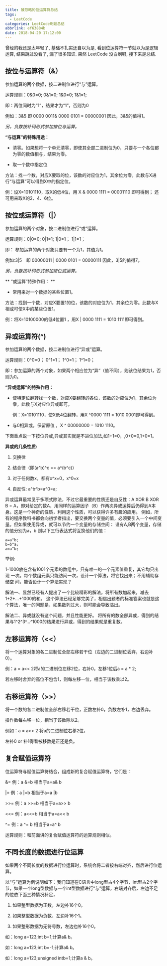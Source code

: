 ```yaml
---
title: 被忽略的位运算符总结
tags:
  - LeetCode
categories: LeetCode刷题总结
abbrlink: ef63884b
date: 2018-04-20 17:12:00
---
```


曾经的我还是太年轻了, 基础不扎实还自以为是, 看到位运算符一节就以为是逻辑运算, 结果跳过没看了, 漏了很多知识. 果然 LeetCode 没白刷呀, 接下来是总结.

## 按位与运算符（&）

参加运算的两个数据，按二进制位进行“与”运算。

运算规则：0&0=0; 0&1=0; 1&0=0; 1&1=1;

即：两位同时为“1”，结果才为“1”，否则为0

例如：3&5  即 0000 0011& 0000 0101 = 00000001  因此，3&5的值得1。

*另，负数按补码形式参加按位与运算。*

**“与运算”的特殊用途：**

- 清零。如果想将一个单元清零，即使其全部二进制位为0，只要与一个各位都为零的数值相与，结果为零。

- 取一个数中指定位


方法：找一个数，对应X要取的位，该数的对应位为1，其余位为零，此数与X进行“与运算”可以得到X中的指定位。

例：设X=10101110，取X的低4位，用 X & 0000 1111 = 00001110 即可得到； 还可用来取X的2、4、6位。

<!-- more -->
## 按位或运算符（|）

参加运算的两个对象，按二进制位进行“或”运算。

运算规则：0|0=0; 0|1=1; 1|0=1； 1|1=1；

即： 参加运算的两个对象只要有一个为1，其值为1。

例如:3|5　即 00000011 | 0000 0101 = 00000111  因此，3|5的值得7。　


*另，负数按补码形式参加按位或运算。*

** “或运算”特殊作用： **
- 常用来对一个数据的某些位置1。

方法：找到一个数，对应X要置1的位，该数的对应位为1，其余位为零。此数与X相或可使X中的某些位置1。

例：将X=10100000的低4位置1 ，用X | 0000 1111 = 1010 1111即可得到。

## 异或运算符(^)

参加运算的两个数据，按二进制位进行“异或”运算。

运算规则：0^0=0； 0^1=1； 1^0=1； 1^1=0；

即：参加运算的两个对象，如果两个相应位为“异”（值不同），则该位结果为1，否则为0。

**“异或运算”的特殊作用：**

- 使特定位翻转找一个数，对应X要翻转的各位，该数的对应位为1，其余位为零，此数与X对应位异或即可。

  例：X=10101110，使X低4位翻转，用X ^0000 1111 = 1010 0001即可得到。

 

- 与0相异或，保留原值 ，X ^ 00000000 = 1010 1110。


下面重点说一下按位异或,异或其实就是不进位加法,如1+1=0，,0+0=0,1+0=1。

**异或的几条性质:**

1. 交换律

2. 结合律（即(a^b)^c == a^(b^c)）

3. 对于任何数x，都有x^x=0，x^0=x

4. 自反性:  a^b^b=a^0=a;

异或运算最常见于多项式除法，不过它最重要的性质还是自反性：A XOR B XOR B = A，即对给定的数A，用同样的运算因子（B）作两次异或运算后仍得到A本身。这是一个神奇的性质，利用这个性质，可以获得许多有趣的应用。 例如，所有的程序教科书都会向初学者指出，要交换两个变量的值，必须要引入一个中间变量。但如果使用异或，就可以节约一个变量的存储空间： 设有A,B两个变量，存储的值分别为a，b 则以下三行表达式将互换他们的值：
```
a=a^b;
b=b^a;
a=a^b;
```
举例:

1-1000放在含有1001个元素的数组中，只有唯一的一个元素值重复，其它均只出现
一次。每个数组元素只能访问一次，设计一个算法，将它找出来；不用辅助存储空
间，能否设计一个算法实现？

解法一、显然已经有人提出了一个比较精彩的解法，将所有数加起来，减去1+2+...+1000的和。
这个算法已经足够完美了，相信出题者的标准答案也就是这个算法，唯一的问题是，如果数列过大，则可能会导致溢出。

解法二、异或就没有这个问题，并且性能更好。
将所有的数全部异或，得到的结果与1^2^3^...^1000的结果进行异或，得到的结果就是重复数。

## 左移运算符（<<）
将一个运算对象的各二进制位全部左移若干位（左边的二进制位丢弃，右边补0）。

例：a = a<< 2将a的二进制位左移2位，右补0，左移1位后a = a * 2; 

若左移时舍弃的高位不包含1，则每左移一位，相当于该数乘以2。


## 右移运算符（>>）
将一个数的各二进制位全部右移若干位，正数左补0，负数左补1，右边丢弃。

操作数每右移一位，相当于该数除以2。

例如：a = a>> 2 将a的二进制位右移2位，

左补0 or 补1得看被移数是正还是负。

## 复合赋值运算符

位运算符与赋值运算符结合，组成新的复合赋值运算符，它们是：

&=   例：a &=b       相当于a=a& b

|=   例：a |=b       相当于a=a |b

\>>=  例：a >>=b      相当于a=a>> b

<<= 例：a<<=b      相当于a=a<< b

^=   例：a ^= b      相当于a=a^ b

运算规则：和前面讲的复合赋值运算符的运算规则相似。

## 不同长度的数据进行位运算

如果两个不同长度的数据进行位运算时，系统会将二者按右端对齐，然后进行位运算。

以“与”运算为例说明如下：我们知道在C语言中long型占4个字节，int型占2个字节，如果一个long型数据与一个int型数据进行“与”运算，右端对齐后，左边不足的位依下面三种情况补足，

1. 如果整型数据为正数，左边补16个0。

2. 如果整型数据为负数，左边补16个1。

3. 如果整形数据为无符号数，左边也补16个0。

如：long a=123;int b=1;计算a& b。
 

如：long a=123;int b=-1;计算a& b。
 

如：long a=123;unsigned intb=1;计算a & b。